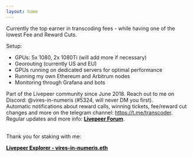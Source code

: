 ```yaml
---
layout: home
---
```


Currently the top earner in transcoding fees - while having one of the lowest Fee and Reward Cuts. 

Setup: 
- GPUs: 5x 1080, 2x 1080Ti (will add more if necessary)
- Georouting (currently US and EU)
- GPUs running on dedicated servers for optimal performance
- Running my own Ethereum and Arbitrum nodes
- Monitoring through Grafana and bots

Part of the Livepeer community since June 2018. Reach out to me on Discord: @vires-in-numeris (#5324, will never DM you first).<br>
Automatic notifications about reward calls, winning tickets, fee/reward cut changes and more on the telegram channel: <a href="https://t.me/transcoder" style="color: black; font-weight: bold; text-decoration: underline;">https://t.me/transcoder</a>.
Regular updates and more info: <a href="https://forum.livepeer.org/t/transcoder-campaign-0x525-with-telegram-bot" style="color: black; font-weight: bold; text-decoration: underline;">Livepeer Forum</a>.<br><br>

Thank you for staking with me:

<a href="https://explorer.livepeer.org/accounts/0x525419ff5707190389bfb5c87c375d710f5fcb0e/orchestrating" style="color: black; font-weight: bold; text-decoration: underline;">Livepeer Explorer - vires-in-numeris.eth</a>

